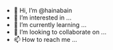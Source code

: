 - 👋 Hi, I’m @hainabain
- 👀 I’m interested in ...
- 🌱 I’m currently learning ...
- 💞️ I’m looking to collaborate on ...
- 📫 How to reach me ...

<!---
hainabain/hainabain is a ✨ special ✨ repository because its `README.md` (this file) appears on your GitHub profile.
You can click the Preview link to take a look at your changes.
--->

